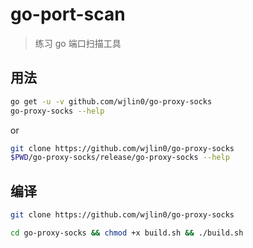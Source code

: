 # go-port-scan

> 练习 go 端口扫描工具

## 用法
```bash
go get -u -v github.com/wjlin0/go-proxy-socks
go-proxy-socks --help
```
or
```bash
git clone https://github.com/wjlin0/go-proxy-socks
$PWD/go-proxy-socks/release/go-proxy-socks --help
```

## 编译
```bash
git clone https://github.com/wjlin0/go-proxy-socks

cd go-proxy-socks && chmod +x build.sh && ./build.sh
```